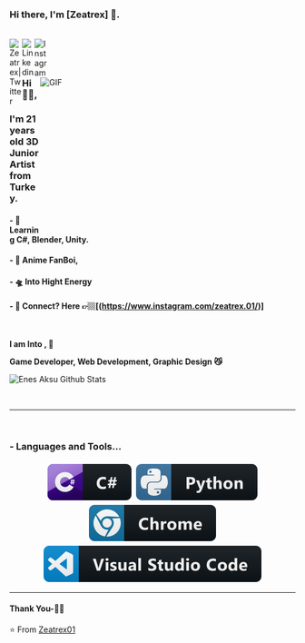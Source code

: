 

### Hi there, I'm [Zeatrex] 👋. 


<br/>
<a href="[https://twitter.com/8bithemant](https://twitter.com/ZeatrexDev)">
  <img align="left" alt="Zeatrex| Twitter" width="22px" src="https://cdn.jsdelivr.net/npm/simple-icons@v3/icons/twitter.svg" />
</a>
<a href="https://www.linkedin.com/in/enesaksuzeatrex/">
  <img align="left" alt="Linkedin" width="22px" src="https://cdn.jsdelivr.net/npm/simple-icons@v3/icons/linkedin.svg" />
</a>
<a href="(https://www.instagram.com/zeatrex.01/)">
  <img align="left" alt="Instagram" width="22px" src="https://cdn.jsdelivr.net/npm/simple-icons@v3/icons/instagram.svg" />
</a>


<br />

<img align="right" height="270px" width="450px" alt="GIF" src="https://cdn.dribbble.com/users/6620596/screenshots/14792345/a-cat-gif.gif" />
<br />

### Hi 🙋‍♂️,
### I'm 21 years old 3D Junior Artist from Turkey.


#### - 🥀 Learning C#, Blender, Unity.




#### - 🔭 Anime FanBoi, 

#### - 🛸 Into Hight Energy

#### - 💬 Connect? Here 👉🏼[(https://www.instagram.com/zeatrex.01/)]


<br />


**I am Into , 🙏**

**Game Developer, Web Development, Graphic Design 😼**
<br />


  ![Enes Aksu Github Stats](https://github-readme-stats.vercel.app/api?username=Zeatrex01&show_icons=true&title_color=fff&icon_color=79ff97&text_color=9f9f9f&bg_color=151515)

<br />

*************

<br />

### - Languages and Tools...

<p align="center">
 <img src="https://raw.githubusercontent.com/8bithemant/8bithemant/master/svg/dev/languages/csharp.svg"alt="Twitter" style="vertical-align:top; margin:4px"><img src="https://raw.githubusercontent.com/8bithemant/8bithemant/master/svg/dev/languages/python.svg" alt="Twitter" style="vertical-align:top; margin:4px"><img src="https://raw.githubusercontent.com/8bithemant/8bithemant/master/svg/dev/misc/chrome.svg" alt="Twitter" style="vertical-align:top; margin:4px"><img src="https://raw.githubusercontent.com/8bithemant/8bithemant/master/svg/dev/tools/visualstudio_code.svg" alt="Twitter" style="vertical-align:top; margin:4px">

</p>


***********************************

#### Thank You-🙏🏼



⭐️ From [Zeatrex01](https://github.com/Zeatrex01)

